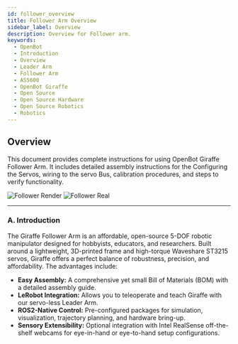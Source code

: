 ```yaml
---
id: follower_overview
title: Follower Arm Overview
sidebar_label: Overview
description: Overview for Follower arm.
keywords:
  - OpenBot
  - Introduction
  - Overview
  - Leader Arm
  - Follower Arm
  - AS5600
  - OpenBot Giraffe
  - Open Source
  - Open Source Hardware
  - Open Source Robotics
  - Robotics
---
```


<!-- @format -->

## Overview

This document provides complete instructions for using OpenBot Giraffe Follower Arm. It includes detailed assembly instructions for the Configuring the Servos, wiring to the servo Bus, calibration procedures, and steps to verify functionality.

<div style={{ display: "flex", gap: "16px" }}>
  <img
    src="/img/follower_render.jpeg"
    alt="Follower Render"
    style={{ width: "500px" }}
  />
  <img
    src="/img/follower_real.jpeg"
    alt="Follower Real"
    style={{ width: "500px" }}
  />
</div>

---

### A. Introduction

The Giraffe Follower Arm is an affordable, open-source 5-DOF robotic manipulator designed for hobbyists, educators, and researchers. Built around a lightweight, 3D-printed frame and high-torque Waveshare ST3215 servos, Giraffe offers a perfect balance of robustness, precision, and affordability. The advantages include:

- **Easy Assembly:** A comprehensive yet small Bill of Materials (BOM) with a detailed assembly guide.
- **LeRobot Integration:** Allows you to teleoperate and teach Giraffe with our servo-less Leader Arm.
- **ROS2-Native Control:** Pre-configured packages for simulation, visualization, trajectory planning, and hardware bring-up.
- **Sensory Extensibility:** Optional integration with Intel RealSense off-the-shelf webcams for eye-in-hand or eye-to-hand setup configurations.

